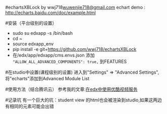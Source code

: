 #echartsXBLock by wwj718<wuwenjie718@gmail.com>
echart demo : <http://echarts.baidu.com/doc/example.html>

#安装（平台级别的设置）
*  sudo su edxapp -s /bin/bash
*  cd ~
*  source edxapp_env
*  pip install -e git+https://github.com/wwj718/echartsXBLock
*  在/edx/app/edxapp/cms.envs.json 添加 `"ALLOW_ALL_ADVANCED_COMPONENTS": true,` 到FEATURES

#在studio中设置(课程级别的设置)
进入到"Settings" ⇒ "Advanced Settings",将"echarts"添加到Advanced Module List

#使用方法（结合腾讯云）
参考我的文章:[在edx中使用优酷视频服务]()

#记录坑
有一个巨大的坑：student view 的html也会被渲染到studio,如果这两边有相同的元素可能会出错
